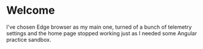 # Welcome
I've chosen Edge browser as my main one, turned of a bunch of telemetry settings and the home page stopped working just as I needed some Angular practice sandbox.
